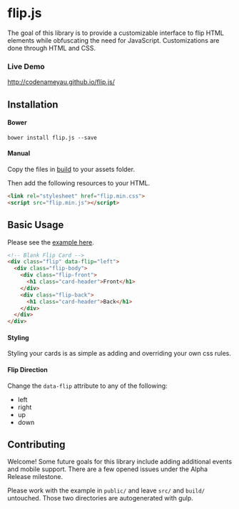 # flip.js

The goal of this library is to provide a customizable interface to flip HTML elements
while obfuscating the need for JavaScript. Customizations are done through HTML and CSS.

### Live Demo
http://codenameyau.github.io/flip.js/

## Installation

#### Bower
```
bower install flip.js --save
```

#### Manual
Copy the files in [build](https://github.com/codenameyau/flip.js/tree/master/build) to your assets folder.

Then add the following resources to your HTML.

```html
<link rel="stylesheet" href="flip.min.css">
<script src="flip.min.js"></script>
```

## Basic Usage

Please see the [example here](https://github.com/codenameyau/flip.js/tree/master/public).

```html
<!-- Blank Flip Card -->
<div class="flip" data-flip="left">
  <div class="flip-body">
    <div class="flip-front">
      <h1 class="card-header">Front</h1>
    </div>
    <div class="flip-back">
      <h1 class="card-header">Back</h1>
    </div>
  </div>
</div>
```

#### Styling
Styling your cards is as simple as adding and overriding your own css rules.

#### Flip Direction
Change the `data-flip` attribute to any of the following:
- left
- right
- up
- down

## Contributing
Welcome! Some future goals for this library include adding
additional events and mobile support. There are a few opened issues
under the Alpha Release milestone.

Please work with the example in `public/` and leave `src/` and `build/` untouched.
Those two directories are autogenerated with gulp.

